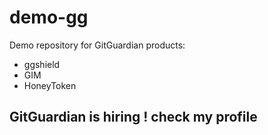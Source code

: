 # demo-gg

Demo repository for GitGuardian products:
* ggshield
* GIM
* HoneyToken

GitGuardian is hiring ! check my profile 
------